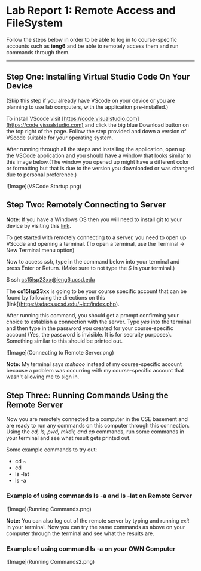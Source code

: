 # Lab Report 1: Remote Access and FileSystem

Follow the steps below in order to be able to log in to course-specific accounts such as **ieng6** and be able to remotely access them and run commands through them.

---

## Step One: Installing Virtual Studio Code On Your Device

(Skip this step if you already have VScode on your device or you are planning to use lab computers, with the application pre-installed.)

To install VScode visit [https://code.visualstudio.com](https://code.visualstudio.com) and click the big blue Download button on the top right of the page. Follow the step provided and down a version of VScode suitable for your operating system.

After running through all the steps and installing the application, open up the VSCode application and you should have a window that looks similar to this image below.(The window you opened up might have a different color or formatting but that is due to the version you downloaded or was changed due to personal preference.)

![Image](VSCode Startup.png)

## Step Two: Remotely Connecting to Server

**Note:** If you have a Windows OS then you will need to install **git** to your device by visiting this [link](https://gitforwindows.org).

To get started with remotely connecting to a server, you need to open up VScode and opening a terminal. (To open a terminal, use the Terminal → New Terminal menu option)

Now to access *ssh*, type in the command below into your terminal and press Enter or Return. (Make sure to not type the *$* in your terminal.)

  $ ssh cs15lsp23xx@ieng6.ucsd.edu
  
 The **cs15lsp23xx** is going to be your course specific account that can be found by following the directions on this [link[(https://sdacs.ucsd.edu/~icc/index.php).
 
 After running this command, you should get a prompt confirming your choice to establish a connection with the server. Type *yes* into the terminal and then type in the password you created for your course-specific account (Yes, the password is invisible. It is for secruity purposes). Something similar to this should be printed out.
 
 ![Image](Connecting to Remote Server.png)
 
 **Note:** My terminal says *mshaoo* instead of my course-specific account because a problem was occurring with my course-specific account that wasn't allowing me to sign in.
 
 ## Step Three: Running Commands Using the Remote Server
 
 Now you are remotely connected to a computer in the CSE basement and are ready to run any commands on this computer through this connection. Using the *cd, ls, pwd, mkdir, and cp* commands, run some commands in your terminal and see what result gets printed out.
 
 Some example commands to try out:
 * cd ~
 * cd
 * ls -lat
 * ls -a


### Example of using commands ls -a and ls -lat on Remote Server
![Image](Running Commands.png)

**Note:** You can also log out of the remote server by typing and running *exit* in your terminal. Now you can try the same commands as above on your computer through the terminal and see what the results are.

### Example of using command ls -a on your OWN Computer
![Image](Running Commands2.png)
